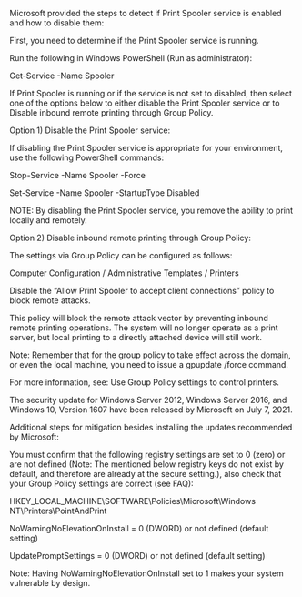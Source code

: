 Microsoft provided the steps to detect if Print Spooler service is enabled and how to disable them:

First, you need to determine if the Print Spooler service is running.

Run the following in Windows PowerShell (Run as administrator):

Get-Service -Name Spooler

If Print Spooler is running or if the service is not set to disabled, then select one of the options below to either disable the Print Spooler service or to Disable inbound remote printing through Group Policy.

Option 1)  Disable the Print Spooler service:

If disabling the Print Spooler service is appropriate for your environment, use the following PowerShell commands:

Stop-Service -Name Spooler -Force

Set-Service -Name Spooler -StartupType Disabled

NOTE: By disabling the Print Spooler service, you remove the ability to print locally and remotely.

Option 2)  Disable inbound remote printing through Group Policy:

The settings via Group Policy can be configured as follows:

Computer Configuration / Administrative Templates / Printers

Disable the “Allow Print Spooler to accept client connections” policy to block remote attacks.

This policy will block the remote attack vector by preventing inbound remote printing operations. The system will no longer operate as a print server, but local printing to a directly attached device will still work.

Note: Remember that for the group policy to take effect across the domain, or even the local machine, you need to issue a gpupdate /force command.

For more information, see: Use Group Policy settings to control printers.

The security update for Windows Server 2012, Windows Server 2016, and Windows 10, Version 1607 have been released by Microsoft on July 7, 2021. 

Additional steps for mitigation besides installing the updates recommended by Microsoft:

You must confirm that the following registry settings are set to 0 (zero) or are not defined (Note: The mentioned below registry keys do not exist by default, and therefore are already at the secure setting.), also check that your Group Policy settings are correct (see FAQ):

HKEY_LOCAL_MACHINE\SOFTWARE\Policies\Microsoft\Windows NT\Printers\PointAndPrint

NoWarningNoElevationOnInstall = 0 (DWORD) or not defined (default setting)

UpdatePromptSettings = 0 (DWORD) or not defined (default setting)

Note: Having NoWarningNoElevationOnInstall set to 1 makes your system vulnerable by design.
